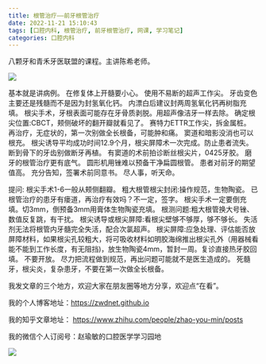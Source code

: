 ```yaml
---
title: 根管治疗——前牙根管治疗
date: 2022-11-21 15:10:43
tags: [口腔内科, 根管治疗, 前牙根管治疗, 网课, 学习笔记]
categories: 口腔内科
---
```

八颗牙和青禾牙医联盟的课程。主讲陈希老师。

![](https://zymblog-1258069789.cos.ap-chengdu.myqcloud.com/blog0333-qyroot/01.jpg)

基本就是讲病例。
在修复体上开髓要小心。
使用不易断的超声工作尖。
牙齿变色主要还是残髓而不是因为封氢氧化钙。
内漂白后建议封两周氢氧化钙再树脂充填。
根尖手术，牙根表面可能存在牙骨质剥脱。用超声像洁牙一样去除。
确定根尖位置:CBCT，颊侧破坏的翻开瓣就看见了。
赛特力ETTR工作尖，拆金属桩。
再治疗，无症状的，第一次别做全长根备，可能肿和痛。
窦道和暗影没消也可以根充。
根尖诱导平均成功时间12.9个月，根尖屏障术一次完成。防止患者流失。
断到骨下的牙齿别做断牙再植。
有窦道的术前拍诊断丝根尖片，0425牙胶。
磨牙的根管治疗更有底气。
圆形机用锉难以预备干净扁圆根管。
患者对前牙的期望值高。
充分告知，签署术前同意书。
尽人事，听天命。

提问:
根尖手术1-6一般从颊侧翻瓣。
粗大根管根尖封闭:操作规范，生物陶瓷。
已根管治疗的患牙有瘘道，再治疗有效吗？不一定，签字。
根尖手术一定要倒充填。切3mm，倒预备3mm用膏体生物陶瓷充填。
根测问题:粗大根管换大号锉、数值反复跳，有干扰。
根尖诱导或根尖屏障:看根尖壁够不够厚，够不够长。
失活剂无法将根管内牙髓完全失活，配合次氯超声。
根尖屏障:应急处理、评估能否放屏障材料，如果根尖孔较粗大，将可吸收材料如明胶海绵推出根尖孔外（用器械看能不能到工作长度，有无阻挡)，放生物陶瓷4mm，暂封一周。复诊直接热牙胶回填。
不要开放。
尽力把流程做到规范，再出问题可能就不是医生造成的。
死髓牙，根尖炎，复杂患牙，不要在第一次做全长根备。





我发文章的三个地方，欢迎大家在朋友圈等地方分享，欢迎点“在看”。

我的个人博客地址：https://zwdnet.github.io

我的知乎文章地址： https://www.zhihu.com/people/zhao-you-min/posts

我的微信个人订阅号：赵瑜敏的口腔医学学习园地

![](https://zymblog-1258069789.cos.ap-chengdu.myqcloud.com/other/wx.jpg)